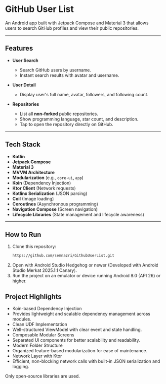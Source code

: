 # GitHub User List

An Android app built with Jetpack Compose and Material 3 that allows users to search GitHub profiles and view their public repositories.

---

## Features

- **User Search**
  - Search GitHub users by username.
  - Instant search results with avatar and username.

- **User Detail**
  - Display user's full name, avatar, followers, and following count.

- **Repositories**
  - List all **non-forked** public repositories.
  - Show programming language, star count, and description.
  - Tap to open the repository directly on GitHub.

---

## Tech Stack

- **Kotlin**
- **Jetpack Compose**
- **Material 3**
- **MVVM Architecture**
- **Modularization** (e.g., `core-ui`, `app`)
- **Koin** (Dependency Injection)
- **Ktor Client** (Network requests)
- **Kotlinx Serialization** (JSON parsing)
- **Coil** (Image loading)
- **Coroutines** (Asynchronous programming)
- **Navigation Compose** (Screen navigation)
- **Lifecycle Libraries** (State management and lifecycle awareness)

---

## How to Run

1. Clone this repository:
   ```bash
   https://github.com/semnazri/GithubUserList.git
2. Open with Android Studio Hedgehog or newer (Developed with Android Studio Merkat 2025.1.1 Canary).
3. Run the project on an emulator or device running Android 8.0 (API 26) or higher.


## Project Highlights

- Koin-based Dependency Injection
- Provides lightweight and scalable dependency management across modules.
- Clean UDF Implementation
- Well-structured ViewModel with clear event and state handling.
- Composable Modular Screens
- Separated UI components for better scalability and readability.
- Modern Folder Structure
- Organized feature-based modularization for ease of maintenance.
- Network Layer with Ktor
- Efficient, non-blocking network calls with built-in JSON serialization and logging.

Only open-source libraries are used.
